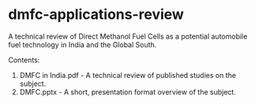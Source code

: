 # dmfc-applications-review
A technical review of Direct Methanol Fuel Cells as a potential automobile fuel technology in India and the Global South.

Contents:
1. DMFC in India.pdf - A technical review of published studies on the subject.
2. DMFC.pptx - A short, presentation format overview of the subject.
